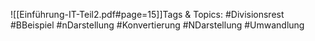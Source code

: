 
![[Einführung-IT-Teil2.pdf#page=15]]Tags & Topics:
   #Divisionsrest
   #BBeispiel
   #nDarstellung
   #Konvertierung
   #NDarstellung
   #Umwandlung